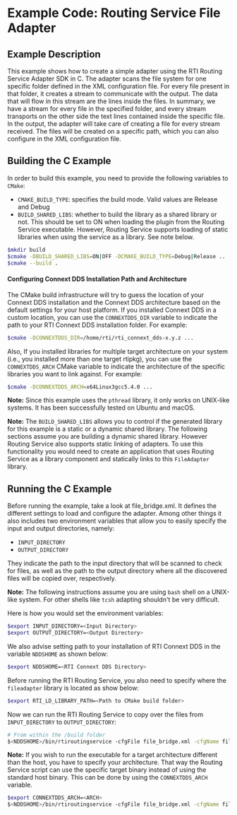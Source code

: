 # Example Code: Routing Service File Adapter

## Example Description

This example shows how to create a simple adapter using the RTI Routing Service
Adapter SDK in C. The adapter scans the file system for one specific folder
defined in the XML configuration file. For every file present in that folder,
it creates a stream to communicate with the output. The data that will flow in
this stream are the lines inside the files. In summary, we have a stream for
every file in the specified folder, and every stream transports on the other
side the text lines contained inside the specific file. In the output, the
adapter will take care of creating a file for every stream received. The files
will be created on a specific path, which you can also configure in the XML
configuration file.

## Building the C Example

In order to build this example, you need to provide the following variables to
`CMake`:

- `CMAKE_BUILD_TYPE`: specifies the build mode. Valid values are Release and 
  Debug
- `BUILD_SHARED_LIBS`: whether to build the library as a shared library or not.
  This should be set to ON when loading the plugin from the Routing Service
  executable. However, Routing Service supports loading of static libraries when
  using the service as a library. See note below.

```bash
$mkdir build
$cmake -DBUILD_SHARED_LIBS=ON|OFF -DCMAKE_BUILD_TYPE=Debug|Release ..
$cmake --build .
```

#### Configuring Connext DDS Installation Path and Architecture

The CMake build infrastructure will try to guess the location of your Connext
DDS installation and the Connext DDS architecture based on the default settings
for your host platform. If you installed Connext DDS in a custom location, you
can use the `CONNEXTDDS_DIR` variable to indicate the path to your RTI Connext 
DDS installation folder. For example:

```sh
$cmake -DCONNEXTDDS_DIR=/home/rti/rti_connext_dds-x.y.z ...
```

Also, If you installed libraries for multiple target architecture on your system
(i.e., you installed more than one target rtipkg), you can use the
`CONNEXTDDS_ARCH` CMake variable to indicate the architecture of the specific 
libraries you want to link against. For example:

```sh
$cmake -DCONNEXTDDS_ARCH=x64Linux3gcc5.4.0 ...
```

**Note:** Since this example uses the `pthread` library, it only works on
UNIX-like systems. It has been successfully tested on Ubuntu and macOS.

**Note:** The `BUILD_SHARED_LIBS` allows you to control if the generated library
for this example is a static or a dynamic shared library. The following sections
assume you are building a dynamic shared library. However Routing Service also
supports static linking of adapters. To use this functionality you would need to
create an application that uses Routing Service as a library component and
statically links to this `FileAdapter` library.

## Running the C Example

Before running the example, take a look at file_bridge.xml. It defines the
different settings to load and configure the adapter. Among other things it
also includes two environment variables that allow you to easily specify the
input and output directories, namely:

- `INPUT_DIRECTORY`
- `OUTPUT_DIRECTORY`

They indicate the path to the input directory that will be scanned to check for
files, as well as the path to the output directory where all the discovered
files will be copied over, respectively.

**Note:** The following instructions assume you are using `bash` shell on a
UNIX-like system. For other shells like `tcsh` adapting shouldn't be very
difficult.

Here is how you would set the environment variables:

```bash
$export INPUT_DIRECTORY=<Input Directory>
$export OUTPUT_DIRECTORY=<Output Directory>
```

We also advise setting path to your installation of RTI Connext DDS in the
variable `NDDSHOME` as shown below:

```bash
$export NDDSHOME=<RTI Connext DDS Directory>
```

Before running the RTI Routing Service, you also need to specify where the
`fileadapter` library is located as show below:

```bash
$export RTI_LD_LIBRARY_PATH=<Path to CMake build folder>
```

Now we can run the RTI Routing Service to copy over the files from
`INPUT_DIRECTORY` to `OUTPUT_DIRECTORY`:

```bash
# From within the /build folder
$<NDDSHOME>/bin/rtiroutingservice -cfgFile file_bridge.xml -cfgName file_to_file
```

**Note:** If you wish to run the executable for a target architecture different
than the host, you have to specify your architecture. That way the Routing 
Service script can use the specific target binary instead of using the standard 
host binary. This can be done by using the `CONNEXTDDS_ARCH` variable.

```bash
$export CONNEXTDDS_ARCH=<ARCH>
$<NDDSHOME>/bin/rtiroutingservice -cfgFile file_bridge.xml -cfgName file_to_file
```